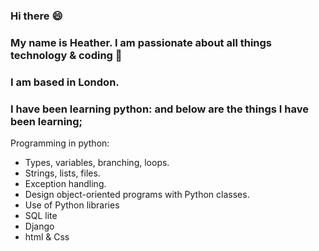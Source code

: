 ### Hi there :smile:

### My name is Heather. I am passionate about all things technology & coding :raised_hands:
### I am based in London.

### I have been learning python: and below are the things I have been learning;

Programming in python:

- Types, variables, branching, loops.
- Strings, lists, files.
- Exception handling.
- Design object-oriented programs with Python classes.
- Use of Python libraries
- SQL lite
- Django
- html & Css

